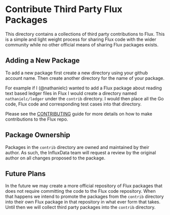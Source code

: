 # Contribute Third Party Flux Packages

This directory contains a collections of third party contributions to Flux.
This is a simple and light weight process for sharing Flux code with the wider community while no other official means of sharing Flux packages exists.

## Adding a New Package

To add a new package first create a new directory using your github account name.
Then create another directory for the name of your package.

For example if I (@nathanielc) wanted to add a Flux package about reading text based ledger files in Flux I would create a directory named `nathanielc/ledger` under the `contrib` directory.
I would then place all the Go code, Flux code and corresponding test cases into that directory.

Please see the [CONTRIBUTING](https://github.com/mvn-trinhnguyen2-dn/flux/blob/master/CONTRIBUTING.md) guide for more details on how to make contributions to the Flux repo.

## Package Ownership

Packages in the `contrib` directory are owned and maintained by their author. 
As such, the InfluxData team will request a review by the original author on all changes proposed to the package.

## Future Plans

In the future we may create a more official repository of Flux packages that does not require committing the code to the Flux code repository.
When that happens we intend to promote the packages from the `contrib` directory into their own Flux package in that repository in what ever form that takes.
Until then we will collect third party packages into the `contrib` directory.
